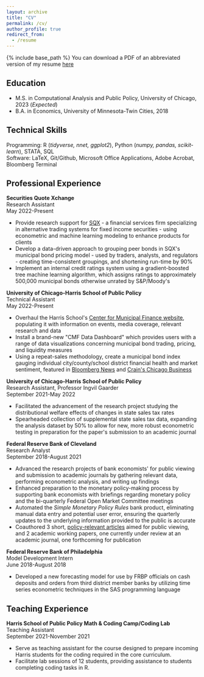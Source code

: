 ```yaml
---
layout: archive
title: "CV"
permalink: /cv/
author_profile: true
redirect_from:
  - /resume
---
```


{% include base_path %}
You can download a PDF of an abbreviated version of my resume <a href="https://github.com/Wesley-Janson/Wesley-Janson.github.io/raw/master/_pages/wesley_janson_resume.pdf" download="">here</a>

## Education
* M.S. in Computational Analysis and Public Policy, University of Chicago, 2023 (*Expected*)
* B.A. in Economics, University of Minnesota-Twin Cities, 2018

## Technical Skills
Programming: R (*tidyverse, nnet, ggplot2*), Python (*numpy, pandas, scikit-learn*), STATA, SQL <br>
Software: LaTeX, Git/Github, Microsoft Office Applications, Adobe Acrobat, Bloomberg Terminal

## Professional Experience
**Securities Quote Xchange** <br>
Research Assistant <br>
May 2022-Present <br>
* Provide research support for <a href="https://www.sqx.com/" data-sf-ec-immutable="" data-sf-marked="" target="_blank" rel="noopener"><span style="text-decoration: underline;">SQX</span></a> - a financial services firm specializing in alternative trading systems for fixed income securities - using econometric and machine learning modeling to enhance products for clients
* Develop a data-driven approach to grouping peer bonds in SQX's municipal bond pricing model - used by traders, analysts, and regulators - creating time-consistent groupings, and shortening run-time by 90%
* Implement an internal credit ratings system using a gradient-boosted tree machine learning algorithm, which assigns ratings to approximately 500,000 municipal bonds otherwise unrated by S&P/Moody's

**University of Chicago-Harris School of Public Policy** <br>
Technical Assistant <br>
May 2022-Present
* Overhaul the Harris School's <a href="https://munifinance.uchicago.edu/" data-sf-ec-immutable="" data-sf-marked="" target="_blank" rel="noopener"><span style="text-decoration: underline;">Center for Municipal Finance website</span></a>, populating it with information on events, media coverage, relevant research and data
* Install a brand-new "CMF Data Dashboard" which provides users with a range of data visualizations concerning municipal bond trading, pricing, and liquidity measures
* Using a repeat-sales methodology, create a municipal bond index gauging individual city/county/school district financial health and market sentiment, featured in <a href="https://www.bnnbloomberg.ca/chicago-s-improved-finances-reflected-in-bond-investor-sentiment-1.1829622#:~:text=(Bloomberg)\%20\%2D\%2D\%20Investors\%20are\%20more,those\%20of\%20other\%20big\%20cities." data-sf-ec-immutable="" data-sf-marked="" target="_blank" rel="noopener"><span style="text-decoration: underline;">Bloomberg News</span></a> and <a href="https://www.chicagobusiness.com/politics/chicagos-improved-finances-reflected-bond-investor-sentiment" data-sf-ec-immutable="" data-sf-marked="" target="_blank" rel="noopener"><span style="text-decoration: underline;">Crain's Chicago Business</span></a>

**University of Chicago-Harris School of Public Policy** <br>
Research Assistant, Professor Ingvil Gaarder <br>
September 2021-May 2022
* Facilitated the advancement of the research project studying the distributional welfare effects of changes in state sales tax rates 
* Spearheaded collection of supplemental state sales tax data, expanding the analysis dataset by 50% to allow for new, more robust econometric testing in preparation for the paper's submission to an academic journal 

**Federal Reserve Bank of Cleveland** <br>
Research Analyst <br>
September 2018-August 2021
* Advanced the research projects of bank economists' for public viewing and submission to academic journals by gathering relevant data, performing econometric analysis, and writing up findings
* Enhanced preparation to the monetary policy-making process by supporting bank economists with briefings regarding monetary policy and the bi-quarterly Federal Open Market Committee meetings
* Automated the *Simple Monetary Policy Rules* bank product, eliminating manual data entry and potential user error, ensuring the quarterly updates to the underlying information provided to the public is accurate
* Coauthored 3 short, <a href="https://www.clevelandfed.org/people/profiles/j/janson-wesley" data-sf-ec-immutable="" data-sf-marked="" target="_blank" rel="noopener"><span style="text-decoration: underline;">policy-relevant articles</span></a> aimed for public viewing, and 2 academic working papers, one currently under review at an academic journal, one forthcoming for publication

**Federal Reserve Bank of Philadelphia** <br>
Model Development Intern <br>
June 2018-August 2018
* Developed a new forecasting model for use by FRBP officials on cash deposits and orders from third district member banks by utilizing time series econometric techniques in the SAS programming language
  
## Teaching Experience
**Harris School of Public Policy Math & Coding Camp/Coding Lab** <br>
Teaching Assistant <br>
September 2021-November 2021
* Serve as teaching assistant for the course designed to prepare incoming Harris students for the coding required in the core curriculum.
* Facilitate lab sessions of 12 students, providing assistance to students completing coding tasks in R.
